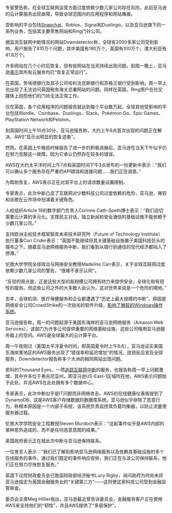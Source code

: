 专家警告称，在全球互联网运营方面过度依赖少数几家公司存在风险，此前亚马逊的云计算服务出现故障，导致全球范围内的应用程序和网站瘫痪。

受影响的平台包括[Snapchat](https://www.theguardian.com/technology/snapchat)、Roblox、Signal和Duolingo，以及亚马逊旗下的一系列业务，包括其主要零售网站和Ring门铃公司。

据监测互联网中断情况的网站Downdetector称，全球有2000多家公司受到影响，用户报告了810万个问题，其中美国有190万个，英国有100万个，澳大利亚有41.8万个。

许多网站在几个小时后恢复，但有些网站在当天持续出现问题。到周一晚上，亚马逊[表示](https://health.aws.amazon.com/health/status)其所有云服务均已“恢复正常运行”。

在英国，劳埃德银行及其子公司哈利法克斯银行和苏格兰银行受到影响，周一早上也出现了无法访问英国税务海关总署网站的问题。同样在英国，Ring用户在社交媒体上抱怨他们的门铃无法正常工作。

仅在英国，各个应用程序的问题报告就达到每个平台数万起。全球其他受影响的平台包括Wordle、Coinbase、Duolingo、Slack、Pokémon Go、Epic Games、PlayStation Network和Peloton。

到英国时间上午10点30分，亚马逊报告称，大约上午8点首次出现的问题正在解决，AWS“显示出明显的恢复迹象”。

然而，在英国上午晚些时候报告了进一步的积极进展后，亚马逊在当天下午似乎仍在努力克服这一故障，因为它承认仍然存在较多的错误。

AWS在大约太平洋时间上午7点和英国时间下午3点发布的一份更新中表示：“我们可以确认多个服务存在严重的API错误和连接问题……我们正在调查。”

为帮助恢复，AWS表示正在对其平台上的请求数量设置限制。

专家表示，此次中断凸显了互联网对少数科技公司过度依赖的危险，亚马逊、微软和谷歌在云市场中扮演着关键角色。

人权组织Article 19的数字部门负责人Corinne Cath-Speth博士表示：“我们迫切需要云计算的多元化。支撑民主对话、独立新闻和安全通信的基础设施不能依赖于少数几家公司。”

支持欧洲主权技术框架智库未来技术研究所（Future of Technology Institute）执行董事Cori Crider表示：“英国不能继续将其关键基础设施置于美国科技巨头的摆布之下。随着亚马逊网络服务中断，我们看到从银行到通信的现代经济都陷入了停滞。”

伦敦大学学院全球政治与网络安全教授Madeline Carr表示，关于全球互联网过度依赖少数几家公司的警告，“很难不表示认同”。

“反驳的观点是，正是这些大型的超规模公司拥有财力来提供安全、全球化和有韧性的服务。但这些公司之外的大多数人会认为，这对世界来说是一个危险的境地。”

去年，全球机场、医疗保健服务和企业都遭遇了“历史上最大规模的中断”，原因是网络安全公司CrowdStrike的一次拙劣的软件升级，[影响了微软的Windows操作系统](https://www.theguardian.com/australia-news/article/2024/jul/19/microsoft-windows-pcs-outage-blue-screen-of-death)。

亚马逊报告称，周一的问题起源于美国东海岸的亚马逊网络服务（Amazon Web Services），该部门为许多公司提供重要的网络基础设施，这些公司租用亚马逊服务器上的空间。AWS是全球最大的云计算平台。

周一午夜刚过（美国太平洋夏令时间，即英国夏令时上午8点），亚马逊证实美国东海岸某地区的AWS服务出现了“错误率和延迟增加”的情况。连锁反应波及全球服务，Downdetector报告称多个大洲的相同网站出现问题。

思科的Thousand Eyes，一项[追踪互联网中断](https://www.thousandeyes.com/outages/)的服务，也报告称周一早上问题激增，其中许多位于弗吉尼亚州，即亚马逊US-East-1区域所在地，AWS表示问题始于此处，并且AWS在此处拥有多个数据中心。

专家表示，此次中断似乎是IT问题而非网络攻击。AWS的在线健康仪表板提到了DynamoDB，这是AWS客户存储数据的数据库系统。亚马逊似乎排除了恶意行为，称根本原因是一个内部子系统，该系统负责监控其负载均衡器，以防止流量使服务器过载。

伦敦大学学院安全工程教授Steven Murdoch表示：“这起事件似乎是AWS内部的某种意外造成的，而不是任何恶意意图的结果。”

英国政府表示正在就此次中断与亚马逊保持联系。

一位发言人表示：“我们已了解到影响亚马逊网络服务以及依赖其基础设施的多个在线服务的事件。通过我们既定的事件响应安排，我们正在与该公司保持联系，他们正在努力尽快恢复服务。”

英国下议院财政委员会已致函财政部经济秘书Lucy Rigby，询问政府为何尚未将亚马逊指定为英国金融服务业的“关键第三方”——这将使这家科技公司受到金融监管审查。

委员会主席Meg Hillier指出，亚马逊最近曾告诉委员会，金融服务客户正在使用AWS来支持他们的“韧性”，并且AWS提供了“多层保护”。